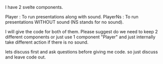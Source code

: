 I have 2 svelte components. 

Player : To run presentations along with sound.
PlayerNs : To run presentations WITHOUT sound (NS stands for no sound).

I will give the code for both of them. 
Please suggest do we need to keep 2 different components or just use 1 component "Player" and just internally take different action if there is no sound.

lets discuss first and ask questions before giving me code. so just discuss and leave code out.
